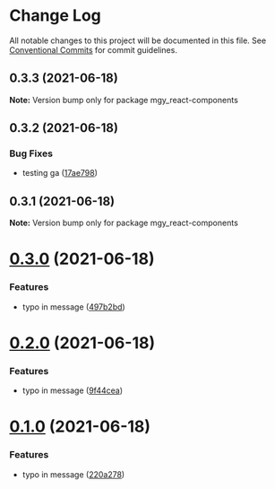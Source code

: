 # Change Log

All notable changes to this project will be documented in this file.
See [Conventional Commits](https://conventionalcommits.org) for commit guidelines.

## 0.3.3 (2021-06-18)

**Note:** Version bump only for package mgy_react-components





## 0.3.2 (2021-06-18)


### Bug Fixes

* testing ga ([17ae798](https://github.com/trevoros/react-components/commit/17ae798bb50371c7c0721c605f326526227315c7))





## 0.3.1 (2021-06-18)

**Note:** Version bump only for package mgy_react-components





# [0.3.0](https://github.com/trevoros/react-components/compare/mgy_react-components@0.2.0...mgy_react-components@0.3.0) (2021-06-18)


### Features

* typo in message ([497b2bd](https://github.com/trevoros/react-components/commit/497b2bd9e968515c828a1110a0729d70dffdf88d))





# [0.2.0](https://github.com/trevoros/react-components/compare/mgy_react-components@0.1.0...mgy_react-components@0.2.0) (2021-06-18)


### Features

* typo in message ([9f44cea](https://github.com/trevoros/react-components/commit/9f44ceaf233736264d78b60b968a5e3244980438))





# [0.1.0](https://github.com/trevoros/react-components/compare/mgy_react-components@0.0.4...mgy_react-components@0.1.0) (2021-06-18)


### Features

* typo in message ([220a278](https://github.com/trevoros/react-components/commit/220a278d416ec7517ed8e0dd2ea2743c5a895807))
